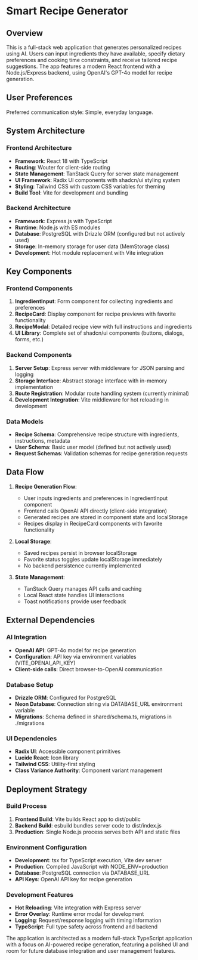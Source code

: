 # Smart Recipe Generator

## Overview

This is a full-stack web application that generates personalized recipes using AI. Users can input ingredients they have available, specify dietary preferences and cooking time constraints, and receive tailored recipe suggestions. The app features a modern React frontend with a Node.js/Express backend, using OpenAI's GPT-4o model for recipe generation.

## User Preferences

Preferred communication style: Simple, everyday language.

## System Architecture

### Frontend Architecture
- **Framework**: React 18 with TypeScript
- **Routing**: Wouter for client-side routing
- **State Management**: TanStack Query for server state management
- **UI Framework**: Radix UI components with shadcn/ui styling system
- **Styling**: Tailwind CSS with custom CSS variables for theming
- **Build Tool**: Vite for development and bundling

### Backend Architecture
- **Framework**: Express.js with TypeScript
- **Runtime**: Node.js with ES modules
- **Database**: PostgreSQL with Drizzle ORM (configured but not actively used)
- **Storage**: In-memory storage for user data (MemStorage class)
- **Development**: Hot module replacement with Vite integration

## Key Components

### Frontend Components
1. **IngredientInput**: Form component for collecting ingredients and preferences
2. **RecipeCard**: Display component for recipe previews with favorite functionality
3. **RecipeModal**: Detailed recipe view with full instructions and ingredients
4. **UI Library**: Complete set of shadcn/ui components (buttons, dialogs, forms, etc.)

### Backend Components
1. **Server Setup**: Express server with middleware for JSON parsing and logging
2. **Storage Interface**: Abstract storage interface with in-memory implementation
3. **Route Registration**: Modular route handling system (currently minimal)
4. **Development Integration**: Vite middleware for hot reloading in development

### Data Models
- **Recipe Schema**: Comprehensive recipe structure with ingredients, instructions, metadata
- **User Schema**: Basic user model (defined but not actively used)
- **Request Schemas**: Validation schemas for recipe generation requests

## Data Flow

1. **Recipe Generation Flow**:
   - User inputs ingredients and preferences in IngredientInput component
   - Frontend calls OpenAI API directly (client-side integration)
   - Generated recipes are stored in component state and localStorage
   - Recipes display in RecipeCard components with favorite functionality

2. **Local Storage**:
   - Saved recipes persist in browser localStorage
   - Favorite status toggles update localStorage immediately
   - No backend persistence currently implemented

3. **State Management**:
   - TanStack Query manages API calls and caching
   - Local React state handles UI interactions
   - Toast notifications provide user feedback

## External Dependencies

### AI Integration
- **OpenAI API**: GPT-4o model for recipe generation
- **Configuration**: API key via environment variables (VITE_OPENAI_API_KEY)
- **Client-side calls**: Direct browser-to-OpenAI communication

### Database Setup
- **Drizzle ORM**: Configured for PostgreSQL
- **Neon Database**: Connection string via DATABASE_URL environment variable
- **Migrations**: Schema defined in shared/schema.ts, migrations in ./migrations

### UI Dependencies
- **Radix UI**: Accessible component primitives
- **Lucide React**: Icon library
- **Tailwind CSS**: Utility-first styling
- **Class Variance Authority**: Component variant management

## Deployment Strategy

### Build Process
1. **Frontend Build**: Vite builds React app to dist/public
2. **Backend Build**: esbuild bundles server code to dist/index.js
3. **Production**: Single Node.js process serves both API and static files

### Environment Configuration
- **Development**: tsx for TypeScript execution, Vite dev server
- **Production**: Compiled JavaScript with NODE_ENV=production
- **Database**: PostgreSQL connection via DATABASE_URL
- **API Keys**: OpenAI API key for recipe generation

### Development Features
- **Hot Reloading**: Vite integration with Express server
- **Error Overlay**: Runtime error modal for development
- **Logging**: Request/response logging with timing information
- **TypeScript**: Full type safety across frontend and backend

The application is architected as a modern full-stack TypeScript application with a focus on AI-powered recipe generation, featuring a polished UI and room for future database integration and user management features.